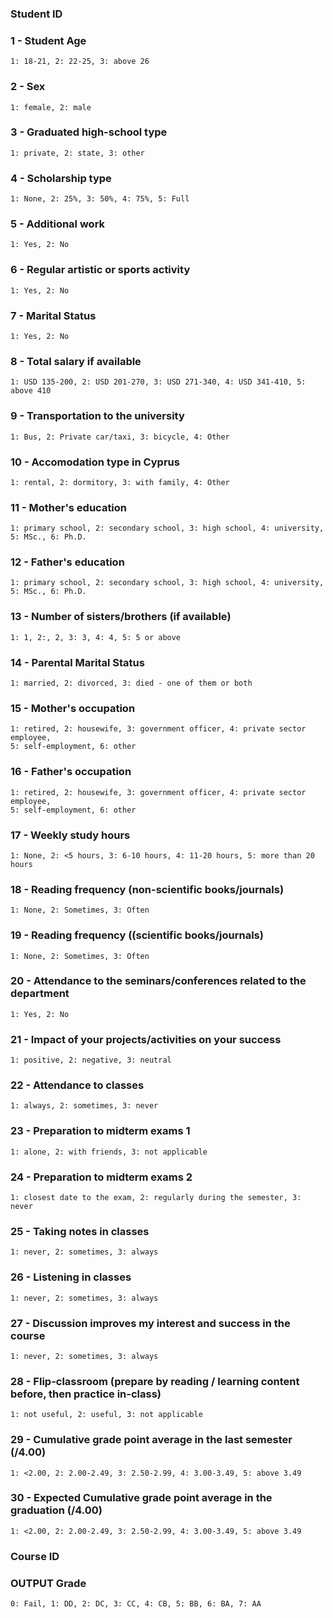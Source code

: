 ### Student ID

### 1 - Student Age                           
    1: 18-21, 2: 22-25, 3: above 26
### 2 - Sex                                   
    1: female, 2: male
### 3 - Graduated high-school type            
    1: private, 2: state, 3: other
### 4 - Scholarship type                      
    1: None, 2: 25%, 3: 50%, 4: 75%, 5: Full
### 5 - Additional work                       
    1: Yes, 2: No
### 6 - Regular artistic or sports activity   
    1: Yes, 2: No
### 7 - Marital Status                        
    1: Yes, 2: No
### 8 - Total salary if available            
    1: USD 135-200, 2: USD 201-270, 3: USD 271-340, 4: USD 341-410, 5: above 410
### 9 - Transportation to the university      
    1: Bus, 2: Private car/taxi, 3: bicycle, 4: Other
### 10 - Accomodation type in Cyprus          
    1: rental, 2: dormitory, 3: with family, 4: Other
### 11 - Mother's education                   
    1: primary school, 2: secondary school, 3: high school, 4: university, 5: MSc., 6: Ph.D.
### 12 - Father's education
    1: primary school, 2: secondary school, 3: high school, 4: university, 5: MSc., 6: Ph.D.
### 13 - Number of sisters/brothers (if available)
    1: 1, 2:, 2, 3: 3, 4: 4, 5: 5 or above
### 14 - Parental Marital Status
    1: married, 2: divorced, 3: died - one of them or both
### 15 - Mother's occupation
    1: retired, 2: housewife, 3: government officer, 4: private sector employee,
    5: self-employment, 6: other
### 16 - Father's occupation
    1: retired, 2: housewife, 3: government officer, 4: private sector employee,
    5: self-employment, 6: other
### 17 - Weekly study hours
    1: None, 2: <5 hours, 3: 6-10 hours, 4: 11-20 hours, 5: more than 20 hours
### 18 - Reading frequency (non-scientific books/journals)
    1: None, 2: Sometimes, 3: Often
### 19 - Reading frequency ((scientific books/journals)
    1: None, 2: Sometimes, 3: Often
### 20 - Attendance to the seminars/conferences related to the department
    1: Yes, 2: No
### 21 - Impact of your projects/activities on your success
    1: positive, 2: negative, 3: neutral
### 22 - Attendance to classes
    1: always, 2: sometimes, 3: never
### 23 - Preparation to midterm exams 1
    1: alone, 2: with friends, 3: not applicable
### 24 - Preparation to midterm exams 2
    1: closest date to the exam, 2: regularly during the semester, 3: never
### 25 - Taking notes in classes
    1: never, 2: sometimes, 3: always
### 26 - Listening in classes
    1: never, 2: sometimes, 3: always
### 27 - Discussion improves my interest and success in the course
    1: never, 2: sometimes, 3: always
### 28 - Flip-classroom (prepare by reading / learning content before, then practice in-class)
    1: not useful, 2: useful, 3: not applicable
### 29 - Cumulative grade point average in the last semester (/4.00)
    1: <2.00, 2: 2.00-2.49, 3: 2.50-2.99, 4: 3.00-3.49, 5: above 3.49
### 30 - Expected Cumulative grade point average in the graduation (/4.00)
    1: <2.00, 2: 2.00-2.49, 3: 2.50-2.99, 4: 3.00-3.49, 5: above 3.49
### Course ID 

### OUTPUT Grade
    0: Fail, 1: DD, 2: DC, 3: CC, 4: CB, 5: BB, 6: BA, 7: AA
